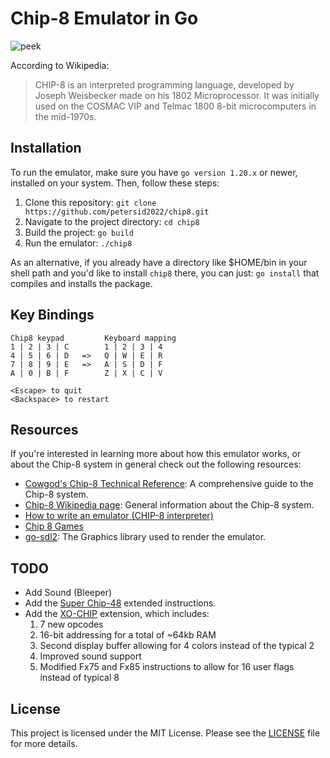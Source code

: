 # Chip-8 Emulator in Go
![peek](https://github.com/petersid2022/chip8/assets/49149872/1d05daca-fc79-489e-a888-388f961c24ab)

According to Wikipedia:
> CHIP-8 is an interpreted programming language, developed by Joseph Weisbecker made on his 1802 Microprocessor. It was initially used on the COSMAC VIP and Telmac 1800 8-bit microcomputers in the mid-1970s.

## Installation

To run the emulator, make sure you have ```go version 1.20.x``` or newer, installed on your system. Then, follow these steps:

1. Clone this repository: ```git clone https://github.com/petersid2022/chip8.git```
2. Navigate to the project directory: ```cd chip8```
3. Build the project: ```go build```
4. Run the emulator: ```./chip8```

 As an alternative, if you already have a directory like $HOME/bin in your shell path and you'd like to install ```chip8``` there, you can just: ```go install``` that compiles and installs the package.

## Key Bindings

```
Chip8 keypad         Keyboard mapping
1 | 2 | 3 | C        1 | 2 | 3 | 4
4 | 5 | 6 | D   =>   Q | W | E | R
7 | 8 | 9 | E   =>   A | S | D | F
A | 0 | B | F        Z | X | C | V
```

```
<Escape> to quit
<Backspace> to restart
```


## Resources

If you're interested in learning more about how this emulator works, or about the Chip-8 system in general check out the following resources:

* [Cowgod's Chip-8 Technical Reference](http://devernay.free.fr/hacks/chip8/C8TECH10.HTM): A comprehensive guide to the Chip-8 system.
* [Chip-8 Wikipedia page](https://en.wikipedia.org/wiki/CHIP-8): General information about the Chip-8 system.
* [How to write an emulator (CHIP-8 interpreter)](http://www.multigesture.net/articles/how-to-write-an-emulator-chip-8-interpreter/)
* [Chip 8 Games](https://johnearnest.github.io/chip8Archive/)
* [go-sdl2](https://github.com/veandco/go-sdl2): The Graphics library used to render the emulator.

## TODO

* Add Sound (Bleeper)
* Add the [Super Chip-48](http://devernay.free.fr/hacks/chip8/C8TECH10.HTM#3.2) extended instructions.
* Add the [XO-CHIP](https://johnearnest.github.io/Octo/docs/XO-ChipSpecification.html) extension, which includes:
    1. 7 new opcodes
    2. 16-bit addressing for a total of ~64kb RAM
    3. Second display buffer allowing for 4 colors instead of the typical 2
    4. Improved sound support
    5. Modified Fx75 and Fx85 instructions to allow for 16 user flags instead of typical 8

## License
This project is licensed under the MIT License. Please see the [LICENSE](./LICENSE) file for more details.

